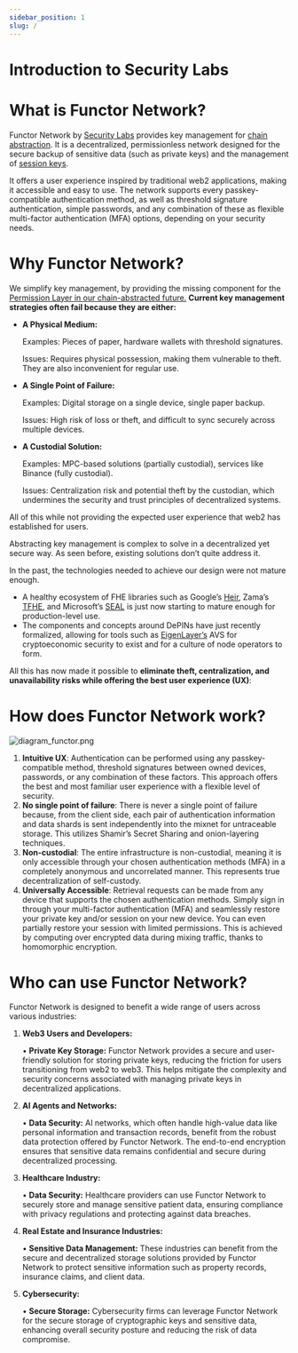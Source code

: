```yaml
---
sidebar_position: 1
slug: /
---
```


# Introduction to Security Labs

# What is Functor Network?

Functor Network by [Security Labs](https://node.securitylabs.xyz/) provides key management for [chain abstraction](https://frontier.tech/the-cake-framework). It is a decentralized, permissionless network designed for the secure backup of sensitive data (such as private keys) and the management of [session keys](https://demo.securitylabs.xyz/). 

It offers a user experience inspired by traditional web2 applications, making it accessible and easy to use. The network supports every passkey-compatible authentication method, as well as threshold signature authentication, simple passwords, and any combination of these as flexible multi-factor authentication (MFA) options, depending on your security needs.

# Why Functor Network?

We simplify key management, by providing the missing component for the [Permission Layer in our chain-abstracted future.](https://frontier.tech/the-cake-framework) **Current key management strategies often fail because they are either:**

- **A Physical Medium:**
    
    Examples: Pieces of paper, hardware wallets with threshold signatures.
    
    Issues: Requires physical possession, making them vulnerable to theft. They are also inconvenient for regular use.
    
- **A Single Point of Failure:**
    
    Examples: Digital storage on a single device, single paper backup.
    
    Issues: High risk of loss or theft, and difficult to sync securely across multiple devices.
    
- **A Custodial Solution:**
    
    Examples: MPC-based solutions (partially custodial), services like Binance (fully custodial).
    
    Issues: Centralization risk and potential theft by the custodian, which undermines the security and trust principles of decentralized systems.
    

All of this while not providing the expected user experience that web2 has established for users.

Abstracting key management is complex to solve in a decentralized yet secure way. As seen before, existing solutions don’t quite address it.

In the past, the technologies needed to achieve our design were not mature enough.

- A healthy ecosystem of FHE libraries such as Google’s [Heir](https://github.com/google/heir), Zama’s [TFHE](https://github.com/zama-ai/tfhe-rs), and Microsoft’s [SEAL](https://github.com/microsoft/SEAL) is just now starting to mature enough for production-level use.
- The components and concepts around DePINs have just recently formalized, allowing for tools such as [EigenLayer’s](https://www.eigenlayer.xyz/) AVS for cryptoeconomic security to exist and for a culture of node operators to form.

All this has now made it possible to **eliminate theft, centralization, and unavailability risks while offering the best user experience (UX)**:

# How does Functor Network work?

![diagram_functor.png](https://prod-files-secure.s3.us-west-2.amazonaws.com/24c52350-de91-41c2-86a2-1dddab26661d/da2efc18-c7a4-4a1d-9a60-93a3ecd0098c/diagram_functor.png)

1. **Intuitive UX**: Authentication can be performed using any passkey-compatible method, threshold signatures between owned devices, passwords, or any combination of these factors. This approach offers the best and most familiar user experience with a flexible level of security.
2. **No single point of failure**: There is never a single point of failure because, from the client side, each pair of authentication information and data shards is sent independently into the mixnet for untraceable storage. This utilizes Shamir’s Secret Sharing and onion-layering techniques.
3. **Non-custodial**: The entire infrastructure is non-custodial, meaning it is only accessible through your chosen authentication methods (MFA) in a completely anonymous and uncorrelated manner. This represents true decentralization of self-custody.
4. **Universally Accessible**: Retrieval requests can be made from any device that supports the chosen authentication methods. Simply sign in through your multi-factor authentication (MFA) and seamlessly restore your private key and/or session on your new device. You can even partially restore your session with limited permissions. This is achieved by computing over encrypted data during mixing traffic, thanks to homomorphic encryption.

# Who can use Functor Network?

Functor Network is designed to benefit a wide range of users across various industries:

1. **Web3 Users and Developers:**
    
    • **Private Key Storage:** Functor Network provides a secure and user-friendly solution for storing private keys, reducing the friction for users transitioning from web2 to web3. This helps mitigate the complexity and security concerns associated with managing private keys in decentralized applications.
    
2. **AI Agents and Networks:**
    
    • **Data Security:** AI networks, which often handle high-value data like personal information and transaction records, benefit from the robust data protection offered by Functor Network. The end-to-end encryption ensures that sensitive data remains confidential and secure during decentralized processing.
    
3. **Healthcare Industry:**
    
    • **Data Security:** Healthcare providers can use Functor Network to securely store and manage sensitive patient data, ensuring compliance with privacy regulations and protecting against data breaches.
    
4. **Real Estate and Insurance Industries:**
    
    • **Sensitive Data Management:** These industries can benefit from the secure and decentralized storage solutions provided by Functor Network to protect sensitive information such as property records, insurance claims, and client data.
    
5. **Cybersecurity:**
    
    • **Secure Storage:** Cybersecurity firms can leverage Functor Network for the secure storage of cryptographic keys and sensitive data, enhancing overall security posture and reducing the risk of data compromise.